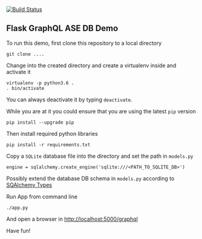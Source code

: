 [![Build Status](https://travis-ci.org/mhoffman/flask_graphQL.svg?branch=master)](https://travis-ci.org/mhoffman/flask_graphQL)

## Flask GraphQL ASE DB Demo

To run this demo, first clone this repository to a local directory

    git clone ....

Change into the created directory and create a virtualenv inside and activate it

    virtualenv -p python3.6 .
    . bin/activate

You can always deactivate it by typing `deactivate`.

While you are at it you could ensure that you are using the latest `pip` version

    pip install --upgrade pip

Then install required python libraries

    pip install -r requirements.txt

Copy a `SQLite` database file into the directory and set the path in `models.py`

    engine = sqlalchemy.create_engine('sqlite:///<PATH_TO_SQLITE_DB>')


Possibly extend the database DB schema in `models.py` according to [SQAlchemy Types](http://docs.sqlalchemy.org/en/latest/core/type_basics.html)

Run App from command line

    ./app.py

And open a browser in [http://localhost:5000/graphql](http://localhost:5000/graphql)

Have fun!
